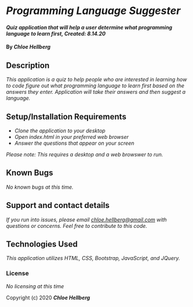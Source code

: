 # _Programming Language Suggester_

#### _Quiz application that will help a user determine what programming language to learn first, Created: 8.14.20_

#### By _**Chloe Hellberg**_

## Description

_This application is a quiz to help people who are interested in learning how to code figure out what programming language to learn first based on the answers they enter. Application will take their answers and then suggest a language._

## Setup/Installation Requirements

* _Clone the application to your desktop_
* _Open index.html in your preferred web browser_
* _Answer the questions that appear on your screen_


_Please note: This requires a desktop and a web browswer to run._

## Known Bugs

_No known bugs at this time._

## Support and contact details

_If you run into issues, please email chloe.hellberg@gmail.com with questions or concerns. Feel free to contribute to this code._

## Technologies Used

_This application utilizes HTML, CSS, Bootstrap, JavaScript, and JQuery._

### License

*No licensing at this time*

Copyright (c) 2020 **_Chloe Hellberg_**
